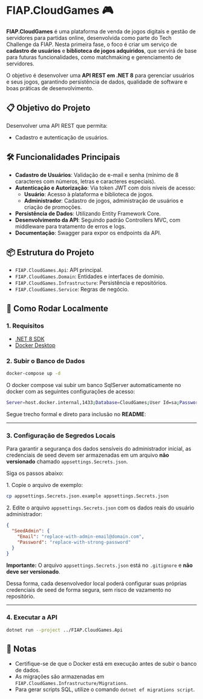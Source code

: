 # FIAP.CloudGames 🎮

**FIAP.CloudGames** é uma plataforma de venda de jogos digitais e gestão de servidores para partidas online, desenvolvida como parte do Tech Challenge da FIAP. Nesta primeira fase, o foco é criar um serviço de **cadastro de usuários** e **biblioteca de jogos adquiridos**, que servirá de base para futuras funcionalidades, como matchmaking e gerenciamento de servidores.

O objetivo é desenvolver uma **API REST em .NET 8** para gerenciar usuários e seus jogos, garantindo persistência de dados, qualidade de software e boas práticas de desenvolvimento.

## 📋 Objetivo do Projeto

Desenvolver uma API REST que permita:
- Cadastro e autenticação de usuários.

## 🛠️ Funcionalidades Principais

- **Cadastro de Usuários**: Validação de e-mail e senha (mínimo de 8 caracteres com números, letras e caracteres especiais).
- **Autenticação e Autorização**: Via token JWT com dois níveis de acesso:
  - **Usuário**: Acesso à plataforma e biblioteca de jogos.
  - **Administrador**: Cadastro de jogos, administração de usuários e criação de promoções.
- **Persistência de Dados**: Utilizando Entity Framework Core.
- **Desenvolvimento da API**: Seguindo padrão Controllers MVC, com middleware para tratamento de erros e logs.
- **Documentação**: Swagger para expor os endpoints da API.

## 📦 Estrutura do Projeto

- `FIAP.CloudGames.Api`: API principal.
- `FIAP.CloudGames.Domain`: Entidades e interfaces de domínio.
- `FIAP.CloudGames.Infrastructure`: Persistência e repositórios.
- `FIAP.CloudGames.Service`: Regras de negócio.

## 🚀 Como Rodar Localmente

### 1. Requisitos

- [.NET 8 SDK](https://dotnet.microsoft.com/en-us/download/dotnet/8.0)
- [Docker Desktop](https://www.docker.com/products/docker-desktop)

### 2. Subir o Banco de Dados

```bash
docker-compose up -d
```

O docker compose vai subir um banco SqlServer automaticamente no docker com as seguintes configurações de acesso:
```bash
Server=host.docker.internal,1433;Database=CloudGames;User Id=sa;Password=YourStrong!Passw0rd;TrustServerCertificate=True;
```

Segue trecho formal e direto para inclusão no **README**:

---

### 3. Configuração de Segredos Locais

Para garantir a segurança dos dados sensíveis do administrador inicial, as credenciais de seed devem ser armazenadas em um arquivo **não versionado** chamado `appsettings.Secrets.json`.

Siga os passos abaixo:

1️. Copie o arquivo de exemplo:

```bash
cp appsettings.Secrets.json.example appsettings.Secrets.json
```

2️. Edite o arquivo `appsettings.Secrets.json` com os dados reais do usuário administrador:

```json
{
  "SeedAdmin": {
    "Email": "replace-with-admin-email@domain.com",
    "Password": "replace-with-strong-password"
  }
}
```

**Importante:** O arquivo `appsettings.Secrets.json` está no `.gitignore` e **não deve ser versionado**.

Dessa forma, cada desenvolvedor local poderá configurar suas próprias credenciais de seed de forma segura, sem risco de vazamento no repositório.

---

### 4. Executar a API

```bash
dotnet run --project ../FIAP.CloudGames.Api
```

## 📝 Notas

- Certifique-se de que o Docker está em execução antes de subir o banco de dados.
- As migrações são armazenadas em `FIAP.CloudGames.Infrastructure/Migrations`.
- Para gerar scripts SQL, utilize o comando `dotnet ef migrations script`.
